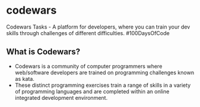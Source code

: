 # codewars
Codewars Tasks - A platform for developers, where you can train your dev skills through challenges of different difficulties. #100DaysOfCode

## What is Codewars?
- Codewars is a community of computer programmers where web/software developers are trained on programming challenges known as kata.
- These distinct programming exercises train a range of skills in a variety of programming languages and are completed within an online integrated development environment.
